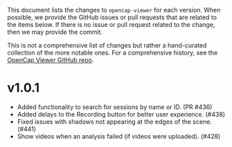 This document lists the changes to `opencap-viewer` for each version. 
When possible, we provide the GitHub issues or pull requests that are related
to the items below. If there is no issue or pull
request related to the change, then we may provide the commit.

This is not a comprehensive list of changes but rather a hand-curated collection of the more notable ones. For a comprehensive history, see the [OpenCap Viewer GitHub repo](https://github.com/stanfordnmbl/opencap-viewer).

v1.0.1
======
- Added functionality to search for sessions by name or ID. (PR #436)
- Added delays to the Recording button for better user experience. (#438)
- Fixed issues with shadows not appearing at the edges of the scene. (#441)
- Show videos when an analysis failed (if videos were uploaded). (#428)
